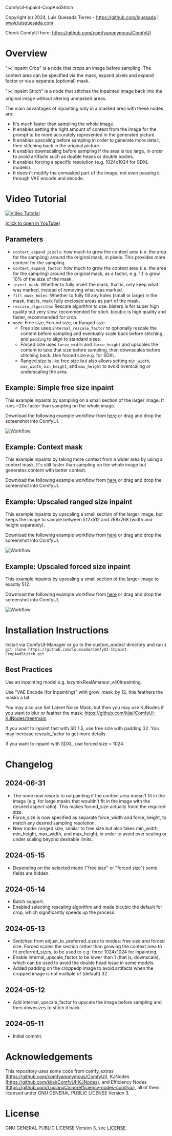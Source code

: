 ComfyUI-Inpaint-CropAndStitch

Copyright (c) 2024, Luis Quesada Torres - https://github.com/lquesada | www.luisquesada.com

Check ComfyUI here: https://github.com/comfyanonymous/ComfyUI

# Overview

"✂️  Inpaint Crop" is a node that crops an image before sampling. The context area can be specified via the mask, expand pixels and expand factor or via a separate (optional) mask.

"✂️  Inpaint Stitch" is a node that stitches the inpainted image back into the original image without altering unmasked areas.

The main advantages of inpainting only in a masked area with these nodes are:
  - It's much faster than sampling the whole image.
  - It enables setting the right amount of context from the image for the prompt to be more accurately represented in the generated picture.
  - It enables upscaling before sampling in order to generate more detail, then stitching back in the original picture.
  - It enables downscaling before sampling if the area is too large, in order to avoid artifacts such as double heads or double bodies.
  - It enables forcing a specific resolution (e.g. 1024x1024 for SDXL models).
  - It doesn't modify the unmasked part of the image, not even passing it through VAE encode and decode.

# Video Tutorial

[![Video Tutorial](https://img.youtube.com/vi/u5cNrumkz2w/0.jpg)](https://www.youtube.com/watch?v=u5cNrumkz2w)

[(click to open in YouTube)](https://www.youtube.com/watch?v=u5cNrumkz2w)

## Parameters
- `context_expand_pixels`: how much to grow the context area (i.e. the area for the sampling) around the original mask, in pixels. This provides more context for the sampling.
- `context_expand_factor`: how much to grow the context area (i.e. the area for the sampling) around the original mask, as a factor, e.g. 1.1 is grow 10% of the size of the mask.
- `invert_mask`: Whether to fully invert the mask, that is, only keep what was marked, instead of removing what was marked.
- `fill_mask_holes`: Whether to fully fill any holes (small or large) in the mask, that is, mark fully enclosed areas as part of the mask.
- `rescale_algorithm`: Rescale algorithm to use. bislerp is for super high quality but very slow, recommended for stich. bicubic is high quality and faster, recommended for crop.
- `mode`: Free size, Forced size, or Ranged size.
    - Free size uses `internal_rescale_factor` to optionally rescale the content before sampling and eventually scale back before stitching, and `padding` to align to standard sizes.
    - Forced size uses `force_width` and `force_height` and upscales the content to take that size before sampling, then downscales before stitching back. Use forced size e.g. for SDXL.
    - Ranged size is like free size but also allows setting `min_width`, `max_width`, `min_height`, and `max_height` to avoid overscaling or underscaling the area.

## Example: Simple free size inpaint
This example inpaints by sampling on a small section of the larger image. It runs ~20x faster than sampling on the whole image.

Download the following example workflow from [here](inpaint-cropandstitch_example_workflow_freesize.json) or drag and drop the screenshot into ComfyUI.

![Workflow](inpaint-cropandstitch_example_workflow_freesize.png)

## Example: Context mask
This example inpaints by taking more context from a wider area by using a context mask. It's still faster than sampling on the whole image but generates content with better context.

Download the following example workflow from [here](inpaint-cropandstitch_example_workflow_context_mask.json) or drag and drop the screenshot into ComfyUI.

## Example: Upscaled ranged size inpaint
This example inpaints by upscaling a small section of the larger image, but keeps the image to sample between 512x512 and 768x768 (width and height separately).

Download the following example workflow from [here](inpaint-cropandstitch_example_workflow_rangedsize.json) or drag and drop the screenshot into ComfyUI.

![Workflow](inpaint-cropandstitch_example_workflow_rangedsize.png)

## Example: Upscaled forced size inpaint
This example inpaints by upscaling a small section of the larger image to exactly 512.

Download the following example workflow from [here](inpaint-cropandstitch_example_workflow_forcedsize.json) or drag and drop the screenshot into ComfyUI.

![Workflow](inpaint-cropandstitch_example_workflow_forcedsize.png)

# Installation Instructions

Install via ComfyUI-Manager or go to the custom_nodes/ directory and run ```$ git clone https://github.com/lquesada/ComfyUI-Inpaint-CropAndStitch.git```

## Best Practices
Use an inpainting model e.g. lazymixRealAmateur_v40Inpainting.

Use "VAE Encode (for Inpainting)" with grow_mask_by 12, this feathers the masks a bit.

You may also use Set Latent Noise Mask, but then you may use KJNodes if you want to blur or feather the mask: https://github.com/kijai/ComfyUI-KJNodes/tree/main

If you want to inpaint fast with SD 1.5, use free size with padding 32. You may increase rescale_factor to get more details.

If you want to inpaint with SDXL, use forced size = 1024.

# Changelog
## 2024-06-31
- The node now resorts to outpainting if the context area doesn't fit in the image (e.g. for large masks that wouldn't fit in the image with the desired aspect ratio). This makes forced_size actually force the required size.
- Force_size is now specified as separate force_width and force_height, to match any desired sampling resolution.
- New mode: ranged size, similar to free size but also takes min_width, min_height, max_width, and max_height, in order to avoid over scaling or under scaling beyond desirable limits.
## 2024-05-15
- Depending on the selected mode ("free size" or "forced size") some fields are hidden.
## 2024-05-14
- Batch support.
- Enabled selecting rescaling algorithm and made bicubic the default for crop, which significantly speeds up the process.
## 2024-05-13
- Switched from adjust_to_preferred_sizes to modes: free size and forced size. Forced scales the section rather than growing the context area to fit preferred_sizes, to be used to e.g. force 1024x1024 for inpainting.
- Enable internal_upscale_factor to be lower than 1 (that is, downscale), which can be used to avoid the double head issue in some models.
- Added padding on the croppedp image to avoid artifacts when the cropped image is not multiple of (default) 32
## 2024-05-12
- Add internal_upscale_factor to upscale the image before sampling and then downsizes to stitch it back.
## 2024-05-11
- Initial commit.

# Acknowledgements

This repository uses some code from comfy_extras (https://github.com/comfyanonymous/ComfyUI), KJNodes (https://github.com/kijai/ComfyUI-KJNodes), and Efficiency Nodes (https://github.com/LucianoCirino/efficiency-nodes-comfyui), all of them licensed under GNU GENERAL PUBLIC LICENSE Version 3. 

# License
GNU GENERAL PUBLIC LICENSE Version 3, see [LICENSE](LICENSE)
